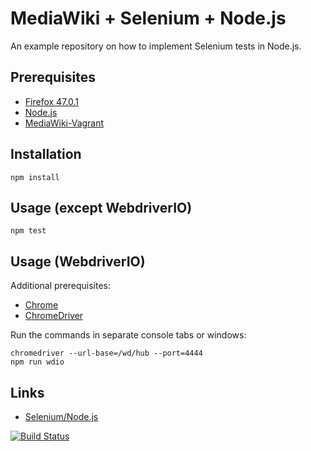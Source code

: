 # MediaWiki + Selenium + Node.js

An example repository on how to implement Selenium tests in Node.js.

## Prerequisites

- [Firefox 47.0.1](https://ftp.mozilla.org/pub/firefox/releases/47.0.1/)
- [Node.js](https://nodejs.org/en/)
- [MediaWiki-Vagrant](https://www.mediawiki.org/wiki/MediaWiki-Vagrant)

## Installation

    npm install

## Usage (except WebdriverIO)

    npm test

## Usage (WebdriverIO)

Additional prerequisites:

- [Chrome](https://www.google.com/chrome/)
- [ChromeDriver](https://sites.google.com/a/chromium.org/chromedriver/)

Run the commands in separate console tabs or windows:

    chromedriver --url-base=/wd/hub --port=4444
    npm run wdio

## Links

- [Selenium/Node.js](https://www.mediawiki.org/wiki/Selenium/Node.js)

[![Build Status](https://travis-ci.org/zeljkofilipin/mediawiki-selenium-nodejs.svg?branch=master)](https://travis-ci.org/zeljkofilipin/mediawiki-selenium-nodejs)
